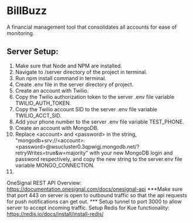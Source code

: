 # BillBuzz
A financial management tool that consolidates all accounts for ease of monitoring.

## Server Setup: <br>
1) Make sure that Node and NPM are installed. <br>
2) Navigate to /server directory of the project in terminal. <br>
3) Run npm install command in terminal. <br>
4) Create .env file in the server directory of project. <br>
5) Create an account with Twilio. <br>
6) Copy the Twilio authorization token to the server .env file variable TWILIO_AUTH_TOKEN. <br>
7) Copy the Twilio account SID to the server .env file variable TWILIO_ACCT_SID. <br>
8) Add your phone number to the server .env file variable TEST_PHONE. <br>
9) Create an account with MongoDB. <br>
10) Replace \<account\> and \<password\> in the string, "mongodb+srv://\<account\>:\<password\>@wsucluster0.3qpwigj.mongodb.net/?retryWrites=true&w=majority" with your new MongoDB login and password respectively, and copy the new string to the server.env file variable MONGO_CONNECTION. <br>
11)
OneSignal REST API Overview: https://documentation.onesignal.com/docs/onesignal-api
***Make sure that port 443 on server is open to outbound traffic so that the api requests for push notifications can get out. ***
Setup tunnel to port 3000 to allow server to accept incoming traffic.
Setup Redis for Kue functionality: https://redis.io/docs/install/install-redis/
